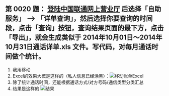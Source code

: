 **第 0020 题：** [登陆中国联通网上营业厅](http://iservice.10010.com/index_.html) 后选择「自助服务」 --> 「详单查询」，然后选择你要查询的时间段，点击「查询」按钮，查询结果页面的最下方，点击「导出」，就会生成类似于 2014年10月01日～2014年10月31日通话详单.xls 文件。写代码，对每月通话时间做个统计。
----
1. 我用移动
2. Excel的效果大概是这样的（私人信息已经涂黑）：![移动账单Excel](https://raw.githubusercontent.com/JiYouMCC/python/master/JiYouMCC/0020/0020.PNG)
3. 除了统计通话时间，还能根据通话方式/对方号码/通信类型分类汇总
4. 结果是这样的 ![结果](https://raw.githubusercontent.com/JiYouMCC/python/master/JiYouMCC/0020/0020-result.PNG "Optional title")
